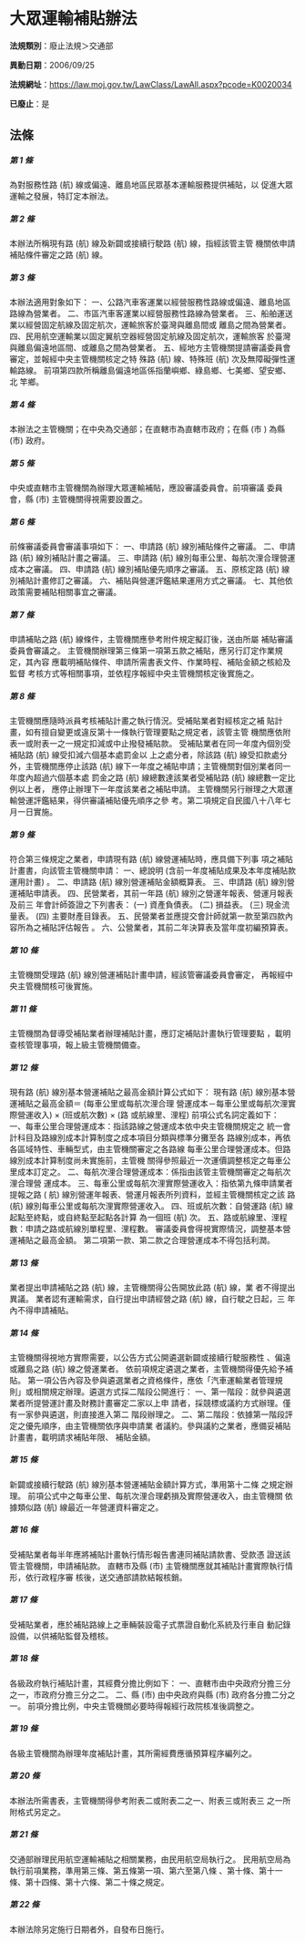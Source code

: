 # 大眾運輸補貼辦法

**法規類別**：廢止法規＞交通部

**異動日期**：2006/09/25  

**法規網址**：https://law.moj.gov.tw/LawClass/LawAll.aspx?pcode=K0020034

**已廢止**：是



## 法條
##### 第 1 條
為對服務性路 (航) 線或偏遠、離島地區民眾基本運輸服務提供補貼，以
促進大眾運輸之發展，特訂定本辦法。

##### 第 2 條
本辦法所稱現有路 (航) 線及新闢或接續行駛路 (航) 線，指經該管主管
機關依申請補貼條件審定之路 (航) 線。

##### 第 3 條
本辦法適用對象如下：
一、公路汽車客運業以經營服務性路線或偏遠、離島地區路線為營業者。
二、市區汽車客運業以經營服務性路線為營業者。
三、船舶運送業以經營固定航線及固定航次，運輸旅客於臺灣與離島間或
    離島之間為營業者。
四、民用航空運輸業以固定翼航空器經營固定航線及固定航次，運輸旅客
    於臺灣與離島偏遠地區間、或離島之間為營業者。
五、經地方主管機關提請審議委員會審定，並報經中央主管機關核定之特
    殊路 (航) 線、特殊班 (航) 次及無障礙彈性運輸路線。
前項第四款所稱離島偏遠地區係指蘭嶼鄉、綠島鄉、七美鄉、望安鄉、北
竿鄉。


##### 第 4 條
本辦法之主管機關；在中央為交通部；在直轄市為直轄市政府；在縣 (市
) 為縣 (市) 政府。

##### 第 5 條
中央或直轄市主管機關為辦理大眾運輸補貼，應設審議委員會。前項審議
委員會，縣 (市) 主管機關得視需要設置之。

##### 第 6 條
前條審議委員會審議事項如下：
一、申請路 (航) 線別補貼條件之審議。
二、申請路 (航) 線別補貼計畫之審議。
三、申請路 (航) 線別每車公里、每航次浬合理營運成本之審議。
四、申請路 (航) 線別補貼優先順序之審議。
五、原核定路 (航) 線別補貼計畫修訂之審議。
六、補貼與營運評鑑結果運用方式之審議。
七、其他依政策需要補貼相關事宜之審議。


##### 第 7 條
申請補貼之路 (航) 線條件，主管機關應參考附件規定擬訂後，送由所屬
補貼審議委員會審議之。
主管機關辦理第三條第一項第五款之補貼，應另行訂定作業規定，其內容
應載明補貼條件、申請所需書表文件、作業時程、補貼金額之核給及監督
考核方式等相關事項，並依程序報經中央主管機關核定後實施之。

##### 第 8 條
主管機關應隨時派員考核補貼計畫之執行情況。受補貼業者對經核定之補
貼計畫，如有擅自變更或違反第十一條執行管理要點之規定者，該管主管
機關應依附表一或附表一之一規定扣減或中止撥發補貼款。
受補貼業者在同一年度內個別受補貼路 (航) 線受扣減六個基本處罰金以
上之處分者，除該路 (航) 線受扣款處分外，主管機關應停止該路 (航)
線下一年度之補貼申請；主管機關對個別業者同一年度內超過六個基本處
罰金之路 (航) 線總數達該業者受補貼路 (航) 線總數一定比例以上者，
應停止辦理下一年度該業者之補貼申請。
主管機關另行辦理之大眾運輸營運評鑑結果，得供審議補貼優先順序之參
考。第二項規定自民國八十八年七月一日實施。

##### 第 9 條
符合第三條規定之業者，申請現有路 (航) 線營運補貼時，應具備下列事
項之補貼計畫書，向該管主管機關申請：
一、總說明 (含前一年度補貼成果及本年度補貼款運用計畫) 。
二、申請路 (航) 線別營運補貼金額概算表。
三、申請路 (航) 線別營運補貼申請表。
四、民營業者，其前一年路 (航) 線別之營運年報表、營運月報表及前三
    年會計師簽證之下列書表：
 (一) 資產負債表。
 (二) 損益表。
 (三) 現金流量表。
 (四) 主要財產目錄表。
五、民營業者並應提交會計師就第一款至第四款內容所為之補貼評估報告
    。
六、公營業者，其前二年決算表及當年度初編預算表。


##### 第 10 條
主管機關受理路 (航) 線別營運補貼計畫申請，經該管審議委員會審定，
再報經中央主管機關核可後實施。

##### 第 11 條
主管機關為督導受補貼業者辦理補貼計畫，應訂定補貼計畫執行管理要點
，載明查核管理事項，報上級主管機關備查。

##### 第 12 條
現有路 (航) 線別基本營運補貼之最高金額計算公式如下：
現有路 (航) 線別基本營運補貼之最高金額＝ (每車公里或每航次浬合理
營運成本－每車公里或每航次浬實際營運收入) × (班或航次數) × (路
或航線里、浬程) 前項公式名詞定義如下：
一、每車公里合理營運成本：指該路線之營運成本依中央主管機關規定之
    統一會計科目及路線別成本計算制度之成本項目分類與標準分攤至各
    路線別成本，再依各區域特性、車輛型式，由主管機關審定之各路線
    每車公里合理營運成本。但路線別成本計算制度尚未實施前，主管機
    關得參照最近一次運價調整核定之每車公里成本訂定之。
二、每航次浬合理營運成本：係指由該管主管機關審定之每航次浬合理營
    運成本。
三、每車公里或每航次浬實際營運收入：指依第九條申請業者提報之路 (
    航) 線別營運年報表、營運月報表所列資料，並經主管機關核定之該
    路 (航) 線別每車公里或每航次浬實際營運收入。
四、班或航次數：自營運路 (航) 線起點至終點，或自終點至起點各計算
    為一個班 (航) 次。
五、路或航線里、浬程數：申請之路或航線別單程里、浬程數。
審議委員會得視實際情況，調整基本營運補貼之最高金額。
第二項第一款、第二款之合理營運成本不得包括利潤。


##### 第 13 條
業者提出申請補貼之路 (航) 線，主管機關得公告開放此路 (航) 線，業
者不得提出異議。
業者認有運輸需求，自行提出申請經營之路 (航) 線，自行駛之日起，三
年內不得申請補貼。

##### 第 14 條
主管機關得視地方實際需要，以公告方式公開遴選新闢或接續行駛服務性
、偏遠或離島之路 (航) 線之營運業者。
依前項規定遴選之業者，主管機關得優先給予補貼。
第一項公告內容及參與遴選業者之資格條件，應依「汽車運輸業者管理規
則」或相關規定辦理。遴選方式採二階段公開進行：
一、第一階段：就參與遴選業者所提營運計畫及財務計畫審定二家以上申
    請者，採競標或議約方式辦理。僅有一家參與遴選，則直接進入第二
    階段辦理之。
二、第二階段：依據第一階段評定之優先順序，由主管機關依序與申請業
    者議約。參與議約之業者，應備妥補貼計畫書，載明請求補貼年限、
    補貼金額。


##### 第 15 條
新闢或接續行駛路 (航) 線別基本營運補貼金額計算方式，準用第十二條
之規定辦理。
前項公式中之每車公里、每航次浬合理虧損及實際營運收入，由主管機關
依據類似路 (航) 線最近一年營運資料審定之。

##### 第 16 條
受補貼業者每半年應將補貼計畫執行情形報告書連同補貼請款書、受款憑
證送該管主管機關，申請補貼款。
直轄市及縣 (市) 主管機關應就其補貼計畫實際執行情形，依行政程序審
核後，送交通部請款結報核銷。

##### 第 17 條
受補貼業者，應於補貼路線上之車輛裝設電子式票證自動化系統及行車自
動記錄設備，以供補貼監督及稽核。

##### 第 18 條
各級政府執行補貼計畫，其經費分擔比例如下：
一、直轄市由中央政府分擔三分之一，市政府分擔三分之二。
二、縣 (市) 由中央政府與縣 (市) 政府各分擔二分之一。
前項分擔比例，中央主管機關必要時得報經行政院核准後調整之。


##### 第 19 條
各級主管機關為辦理年度補貼計畫，其所需經費應循預算程序編列之。

##### 第 20 條
本辦法所需書表，主管機關得參考附表二或附表二之一、附表三或附表三
之一所附格式另定之。

##### 第 21 條
交通部辦理民用航空運輸補貼之相關業務，由民用航空局執行之。
民用航空局為執行前項業務，準用第三條、第五條第一項、第六至第八條
、第十條、第十一條、第十四條、第十六條、第二十條之規定。

##### 第 22 條
本辦法除另定施行日期者外，自發布日施行。


